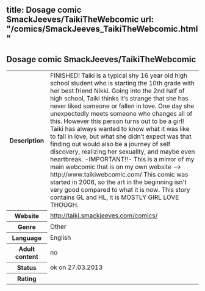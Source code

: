 title: Dosage comic SmackJeeves/TaikiTheWebcomic
url: "/comics/SmackJeeves_TaikiTheWebcomic.html"
---
Dosage comic SmackJeeves/TaikiTheWebcomic
-----------------------------------------

<table class="comicinfo">
<tr>
<th>Description</th><td>FINISHED! Taiki is a typical shy 16 year old high school student who is starting the 10th grade with her best friend Nikki. Going into the 2nd half of high school, Taiki thinks it’s strange that she has never liked someone or fallen in love. One day she unexpectedly meets someone who changes all of this. However this person turns out to be a girl! Taiki has always wanted to know what it was like to fall in love, but what she didn’t expect was that finding out would also be a journey of self discovery, realizing her sexuality, and maybe even heartbreak. -IMPORTANT!!- This is a mirror of my main webcomic that is on my own website --&gt; http://www.taikiwebcomic.com/ This comic was started in 2006, so the art in the beginning isn't very good compared to what it is now. This story contains GL and HL, it is MOSTLY GIRL LOVE THOUGH.</td>
</tr>
<tr>
<th>Website</th><td><a href="http://taiki.smackjeeves.com/comics/">http://taiki.smackjeeves.com/comics/</a></td>
</tr>
<tr>
<th>Genre</th><td>Other</td>
</tr>
<tr>
<th>Language</th><td>English</td>
</tr>
<tr>
<th>Adult content</th><td>no</td>
</tr>
<tr>
<th>Status</th><td>ok on 27.03.2013</td>
</tr>
<tr>
<th>Rating</th><td><div class="g-plusone" data-size="standard" data-annotation="bubble"
 data-href="http://taiki.smackjeeves.com/comics/"></div></td>
</tr>
</table>
<script type="text/javascript">
  (function() {
    var po = document.createElement('script'); po.type = 'text/javascript'; po.async = true;
    po.src = 'https://apis.google.com/js/plusone.js';
    var s = document.getElementsByTagName('script')[0]; s.parentNode.insertBefore(po, s);
  })();
</script>
